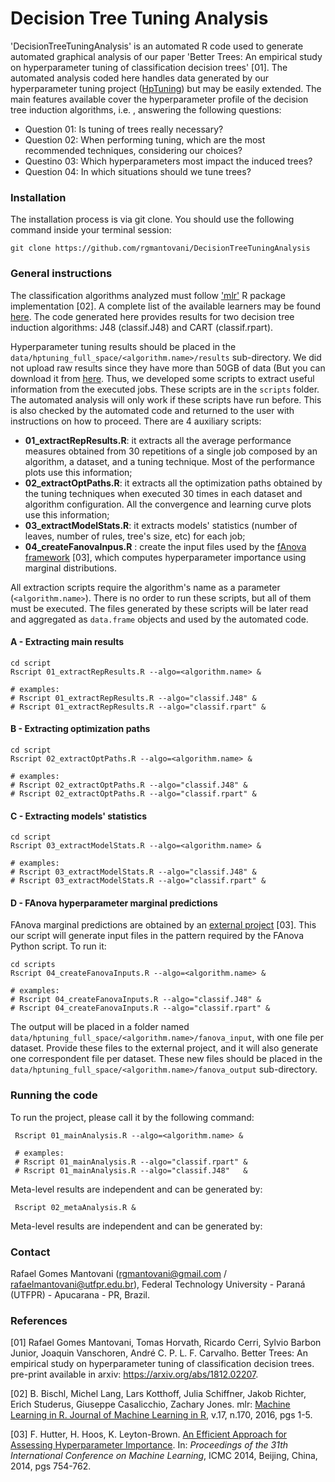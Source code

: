 # Decision Tree Tuning Analysis

'DecisionTreeTuningAnalysis' is an automated R code used to generate automated graphical analysis of our paper 'Better Trees: An empirical study on hyperparameter tuning of classification decision trees' [01]. The automated analysis coded here handles data generated by our hyperparameter tuning project ([HpTuning](https://github.com/rgmantovani/HpTuning))
but may be easily extended. The main features available cover the hyperparameter profile of the decision tree induction algorithms, i.e. , answering the following questions:

* Question 01: Is tuning of trees really necessary?
* Question 02: When performing tuning, which are the most recommended techniques, considering our choices?
* Questino 03: Which hyperparameters most impact the induced trees? 
* Question 04: In which situations should we tune trees?

### Installation

The installation process is via git clone. You should use the following command inside your terminal session:

```
git clone https://github.com/rgmantovani/DecisionTreeTuningAnalysis
```

### General instructions

The classification algorithms analyzed must follow ['mlr'](https://github.com/mlr-org/mlr) R package implementation [02]. A complete list of the available learners may be found [here](http://mlr-org.github.io/mlr-tutorial/release/html/integrated_learners/). The code generated here provides results for two decision tree induction algorithms: J48 (classif.J48) and CART (classif.rpart). 

Hyperparameter tuning results should be placed in the ```data/hptuning_full_space/<algorithm.name>/results``` sub-directory. We did not upload raw results since they have more than 50GB of data (But you can download it from [here](). Thus, we developed some scripts to extract useful information from the executed jobs. These scripts are in the ```scripts``` folder. The automated analysis will only work if these scripts have run before. This is also checked by the automated code and returned to the user with instructions on how to proceed. There are 4 auxiliary scripts:

* **01_extractRepResults.R**: it extracts all the average performance measures obtained from 30 repetitions of a single job composed by an algorithm, a dataset, and a tuning technique. Most of the performance plots use this information;
* **02_extractOptPaths.R**: it extracts all the optimization paths obtained by the tuning techniques when executed 30 times in each dataset and algorithm configuration. All the convergence and learning curve plots use this information;
* **03_extractModelStats.R**: it extracts models' statistics (number of leaves, number of rules, tree's size, etc) for each job;
* **04_createFanovaInpus.R** : create the input files used by the [fAnova framework](https://github.com/automl/fanova) [03], which computes hyperparameter importance using marginal distributions.

All extraction scripts require the algorithm's name as a parameter (```<algorithm.name>```).
There is no order to run these scripts, but all of them must be executed. The files generated by these scripts will be later read and aggregated as ```data.frame``` objects and used by the automated code. 


#### A - Extracting main results

```shell
cd script
Rscript 01_extractRepResults.R --algo=<algorithm.name> &

# examples:
# Rscript 01_extractRepResults.R --algo="classif.J48" &
# Rscript 01_extractRepResults.R --algo="classif.rpart" &
```

#### B - Extracting optimization paths

```shell
cd script
Rscript 02_extractOptPaths.R --algo=<algorithm.name> &

# examples:
# Rscript 02_extractOptPaths.R --algo="classif.J48" &
# Rscript 02_extractOptPaths.R --algo="classif.rpart" &
```

#### C - Extracting models' statistics 

```shell
cd script
Rscript 03_extractModelStats.R --algo=<algorithm.name> &

# examples:
# Rscript 03_extractModelStats.R --algo="classif.J48" &
# Rscript 03_extractModelStats.R --algo="classif.rpart" &
```

#### D - FAnova hyperparameter marginal predictions

FAnova marginal predictions are obtained by an [external project](https://github.com/automl/fanova) [03]. This our script will generate input files in the pattern required by the FAnova Python script. To run it:

```shell
cd scripts
Rscript 04_createFanovaInputs.R --algo=<algorithm.name> &

# examples:
# Rscript 04_createFanovaInputs.R --algo="classif.J48" &
# Rscript 04_createFanovaInputs.R --algo="classif.rpart" &
```

The output will be placed in a folder named ```data/hptuning_full_space/<algorithm.name>/fanova_input```,
with one file per dataset. Provide these files to the external project, and it will also generate one correspondent file per dataset. These new files should be placed in the ```data/hptuning_full_space/<algorithm.name>/fanova_output``` sub-directory.

### Running the code

To run the project, please call it by the following command:
```shell
 Rscript 01_mainAnalysis.R --algo=<algorithm.name> &

 # examples:
 # Rscript 01_mainAnalysis.R --algo="classif.rpart" &
 # Rscript 01_mainAnalysis.R --algo="classif.J48"   &
```

Meta-level results are independent and can be generated by:
```shell
 Rscript 02_metaAnalysis.R &
```

Meta-level results are independent and can be generated by:


### Contact

Rafael Gomes Mantovani (rgmantovani@gmail.com / rafaelmantovani@utfpr.edu.br), Federal Technology University - Paraná (UTFPR) - Apucarana - PR, Brazil.

### References

[01] Rafael Gomes Mantovani, Tomas Horvath, Ricardo Cerri, Sylvio Barbon Junior, Joaquin Vanschoren, André C. P. L. F. Carvalho. Better Trees: An empirical study on hyperparameter tuning of classification decision trees. pre-print available in arxiv: https://arxiv.org/abs/1812.02207.

[02] B. Bischl, Michel Lang, Lars Kotthoff, Julia Schiffner, Jakob Richter, Erich Studerus, Giuseppe Casalicchio, Zachary Jones. mlr: [Machine Learning in R. Journal of Machine Learning in R](https://github.com/mlr-org/mlr), v.17, n.170, 2016, pgs 1-5.

[03] F. Hutter, H. Hoos, K. Leyton-Brown. [An Efficient Approach for Assessing Hyperparameter Importance](http://jmlr.org/proceedings/papers/v32/hutter14.html). In: *Proceedings of the 31th International Conference on Machine Learning*, ICMC 2014, Beijing, China, 2014, pgs 754-762.
